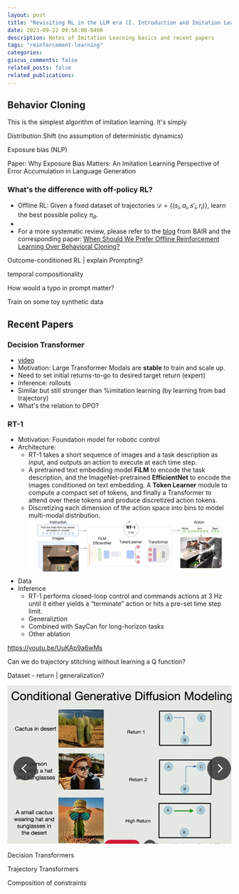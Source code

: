 ```yaml
---
layout: post
title: "Revisiting RL in the LLM era (I. Introduction and Imitation Learning)"
date: 2023-09-22 09:56:00-0400
description: Notes of Imitation Learning basics and recent papers
tags: "reinforcement-learning"
categories:
giscus_comments: false
related_posts: false
related_publications: 
---
```



## Behavior Cloning

This is the simplest algorithm of imitation learning. It's simply 


Distribution Shift (no assumption of deterministic dynamics)

Exposure bias (NLP)

Paper: Why Exposure Bias Matters: An Imitation Learning Perspective of Error Accumulation in Language Generation

### What's the difference with off-policy RL?

- Offline RL: Given a fixed dataset of trajectories $\mathcal{D}=\{(s_i, a_i, s'_i, r_i)\}$, learn the best possible policy $\pi_\theta$.
- 
- For a more systematic review, please refer to the [blog](https://bair.berkeley.edu/blog/2022/04/25/rl-or-bc/) from BAIR and the corresponding paper: [When Should We Prefer Offline Reinforcement Learning Over Behavioral Cloning?]((https://arxiv.org/abs/2204.05618))

Outcome-conditioned RL | explain Prompting?

temporal compositionality

How would a typo in prompt matter?

Train on some toy synthetic data

## Recent Papers

### Decision Transformer

- [video](https://www.youtube.com/watch?v=w4Bw8WYL8Ps)
- Motivation: Large Transformer Modals are **stable** to train and scale up.
- Need to set initial returns-to-go to desired target return (expert)
- inference: rollouts
- Similar but still stronger than %imitation learning (by learning from bad trajectory)
- What's the relation to DPO?

### RT-1

- Motivation: Foundation model for robotic control
- Architecture:
  - RT-1 takes a short sequence of images and a task description as input, and outputs an action to execute at each time step.
  - A pretrained text embedding model **FiLM** to encode the task description, and the ImageNet-pretrained **EfficientNet** to encode the images conditioned on text embedding. A **Token Learner** module to compute a compact set of tokens, and finally a Transformer to attend over these tokens and produce discretized action tokens.
  - Discretizing each dimension of the action space into bins to model multi-modal distribution.  
  ![Alt text](2023-09-22-imitation-learning.assets\image-rt1.png)
- Data
- Inference
  - RT-1 performs closed-loop control and commands actions at 3 Hz until it either yields a “terminate” action or hits a pre-set time step limit.
  - Generaliztion
  - Combined with SayCan for long-horizon tasks
  - Other ablation


https://youtu.be/UuKAp9a6wMs





Can we do trajectory stitching without learning a Q function? 

Dataset - return | generalization?

![image-20230925100730599](2023-09-22-imitation-learning.assets/image-20230925100730599.png)

Decision Transformers

Trajectory Transformers	

 

Composition of constraints